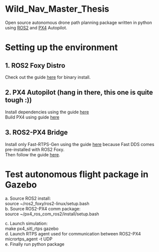 # Wild_Nav_Master_Thesis
Open source autonomous drone path planning package written in python using [ROS2](https://docs.ros.org/en/foxy/index.html) and [PX4](https://px4.io/) Autopilot.

# Setting up the environment

## 1. ROS2 Foxy Distro

Check out the guide [here](https://docs.ros.org/en/foxy/Installation/Ubuntu-Install-Binary.html) for binary install.

## 2.  PX4 Autopilot (hang in there, this one is quite tough :))
Install dependencies using the guide [here](https://docs.px4.io/master/en/dev_setup/dev_env_linux_ubuntu.html)    
Build PX4 using guide [here](https://docs.px4.io/master/en/dev_setup/building_px4.html)

## 3. ROS2-PX4 Bridge
Install only Fast-RTPS-Gen using the guide [here](https://docs.px4.io/master/en/dev_setup/fast-dds-installation.html) because Fast DDS comes pre-installed with ROS2  Foxy.  
Then follow the guide [here](https://docs.px4.io/master/en/ros/ros2_comm.html).

# Test autonomous flight package in Gazebo  
a. Source ROS2 install:  
  source ~/ros2_foxy/ros2-linux/setup.bash  
b. Source ROS2-PX4 comm package:  
  source ~/px4_ros_com_ros2/install/setup.bash

c. Launch simulation:  
  make px4_sitl_rtps gazebo  
d. Launch RTPS agent used for communication between ROS2-PX4  
  micrortps_agent -t UDP  
e. Finally run python package

